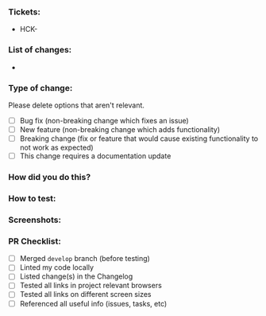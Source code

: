 ### Tickets:

- HCK-

### List of changes:

-

### Type of change:

Please delete options that aren't relevant.

- [ ] Bug fix (non-breaking change which fixes an issue)
- [ ] New feature (non-breaking change which adds functionality)
- [ ] Breaking change (fix or feature that would cause existing functionality to not work as expected)
- [ ] This change requires a documentation update

### How did you do this?

### How to test:

### Screenshots:

### PR Checklist:

- [ ] Merged `develop` branch (before testing)
- [ ] Linted my code locally
- [ ] Listed change(s) in the Changelog
- [ ] Tested all links in project relevant browsers
- [ ] Tested all links on different screen sizes
- [ ] Referenced all useful info (issues, tasks, etc)
